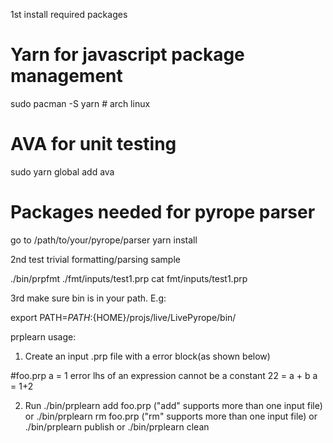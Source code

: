 
1st install required packages

   # Yarn for javascript package management
   sudo pacman -S yarn   # arch linux

   # AVA for unit testing
   sudo yarn global add ava

   # Packages needed for pyrope parser
   go to /path/to/your/pyrope/parser
   yarn install

2nd test trivial formatting/parsing sample

   ./bin/prpfmt ./fmt/inputs/test1.prp
   cat fmt/inputs/test1.prp

3rd make sure bin is in your path. E.g:

   export PATH=${PATH}:${HOME}/projs/live/LivePyrope/bin/



prplearn usage:

1) Create an input .prp file with a error block(as shown below)

#foo.prp
a = 1
error lhs of an expression cannot be a constant
  22 = a + b
a = 1+2

2) Run ./bin/prplearn add foo.prp  ("add" supports more than one input file)
              or
       ./bin/prplearn rm foo.prp  ("rm" supports more than one input file)
              or
       ./bin/prplearn publish
              or
       ./bin/prplearn clean

